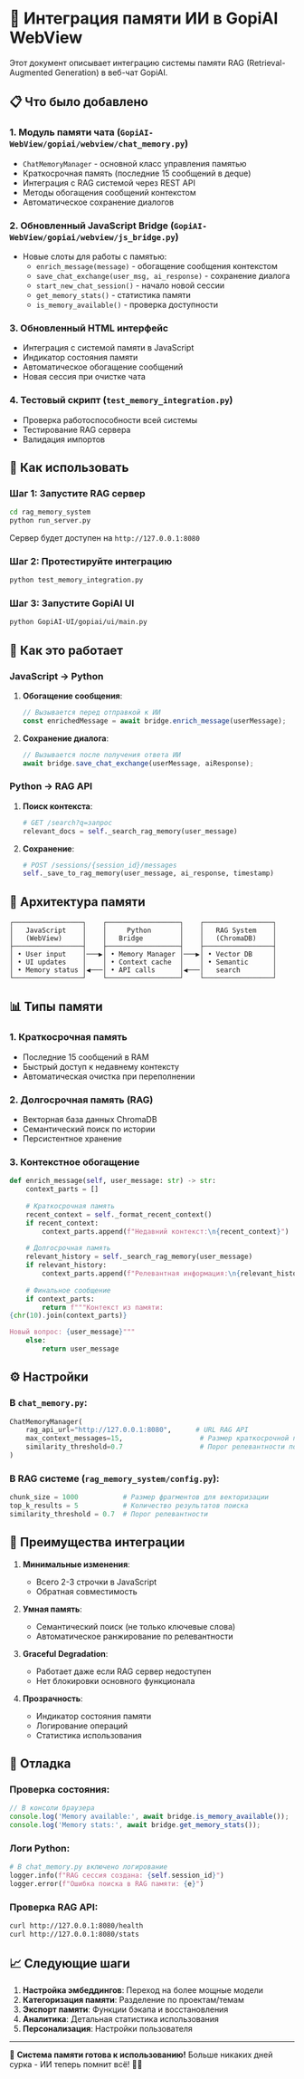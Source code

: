 # 🧠 Интеграция памяти ИИ в GopiAI WebView

Этот документ описывает интеграцию системы памяти RAG (Retrieval-Augmented Generation) в веб-чат GopiAI.

## 📋 Что было добавлено

### 1. **Модуль памяти чата** (`GopiAI-WebView/gopiai/webview/chat_memory.py`)
- `ChatMemoryManager` - основной класс управления памятью
- Краткосрочная память (последние 15 сообщений в деque)
- Интеграция с RAG системой через REST API
- Методы обогащения сообщений контекстом
- Автоматическое сохранение диалогов

### 2. **Обновленный JavaScript Bridge** (`GopiAI-WebView/gopiai/webview/js_bridge.py`)
- Новые слоты для работы с памятью:
  - `enrich_message(message)` - обогащение сообщения контекстом
  - `save_chat_exchange(user_msg, ai_response)` - сохранение диалога
  - `start_new_chat_session()` - начало новой сессии
  - `get_memory_stats()` - статистика памяти
  - `is_memory_available()` - проверка доступности

### 3. **Обновленный HTML интерфейс**
- Интеграция с системой памяти в JavaScript
- Индикатор состояния памяти
- Автоматическое обогащение сообщений
- Новая сессия при очистке чата

### 4. **Тестовый скрипт** (`test_memory_integration.py`)
- Проверка работоспособности всей системы
- Тестирование RAG сервера
- Валидация импортов

## 🚀 Как использовать

### Шаг 1: Запустите RAG сервер

```bash
cd rag_memory_system
python run_server.py
```

Сервер будет доступен на `http://127.0.0.1:8080`

### Шаг 2: Протестируйте интеграцию

```bash
python test_memory_integration.py
```

### Шаг 3: Запустите GopiAI UI

```bash
python GopiAI-UI/gopiai/ui/main.py
```

## 🔧 Как это работает

### JavaScript → Python

1. **Обогащение сообщения**:
   ```javascript
   // Вызывается перед отправкой к ИИ
   const enrichedMessage = await bridge.enrich_message(userMessage);
   ```

2. **Сохранение диалога**:
   ```javascript
   // Вызывается после получения ответа ИИ
   await bridge.save_chat_exchange(userMessage, aiResponse);
   ```

### Python → RAG API

1. **Поиск контекста**:
   ```python
   # GET /search?q=запрос
   relevant_docs = self._search_rag_memory(user_message)
   ```

2. **Сохранение**:
   ```python
   # POST /sessions/{session_id}/messages
   self._save_to_rag_memory(user_message, ai_response, timestamp)
   ```

## 🧠 Архитектура памяти

```
┌─────────────────┐    ┌──────────────────┐    ┌─────────────────┐
│   JavaScript    │    │     Python       │    │   RAG System    │
│   (WebView)     │    │   Bridge         │    │   (ChromaDB)    │
├─────────────────┤    ├──────────────────┤    ├─────────────────┤
│ • User input    │───▶│ • Memory Manager │───▶│ • Vector DB     │
│ • UI updates    │    │ • Context cache  │    │ • Semantic      │
│ • Memory status │◀───│ • API calls      │◀───│   search        │
└─────────────────┘    └──────────────────┘    └─────────────────┘
```

## 📊 Типы памяти

### 1. **Краткосрочная память**
- Последние 15 сообщений в RAM
- Быстрый доступ к недавнему контексту
- Автоматическая очистка при переполнении

### 2. **Долгосрочная память (RAG)**
- Векторная база данных ChromaDB
- Семантический поиск по истории
- Персистентное хранение

### 3. **Контекстное обогащение**
```python
def enrich_message(self, user_message: str) -> str:
    context_parts = []
    
    # Краткосрочная память
    recent_context = self._format_recent_context()
    if recent_context:
        context_parts.append(f"Недавний контекст:\n{recent_context}")
    
    # Долгосрочная память
    relevant_history = self._search_rag_memory(user_message)
    if relevant_history:
        context_parts.append(f"Релевантная информация:\n{relevant_history}")
    
    # Финальное сообщение
    if context_parts:
        return f"""Контекст из памяти:
{chr(10).join(context_parts)}

Новый вопрос: {user_message}"""
    else:
        return user_message
```

## ⚙️ Настройки

### В `chat_memory.py`:
```python
ChatMemoryManager(
    rag_api_url="http://127.0.0.1:8080",      # URL RAG API
    max_context_messages=15,                   # Размер краткосрочной памяти
    similarity_threshold=0.7                   # Порог релевантности поиска
)
```

### В RAG системе (`rag_memory_system/config.py`):
```python
chunk_size = 1000           # Размер фрагментов для векторизации
top_k_results = 5           # Количество результатов поиска
similarity_threshold = 0.7  # Порог релевантности
```

## 🎯 Преимущества интеграции

1. **Минимальные изменения**:
   - Всего 2-3 строчки в JavaScript
   - Обратная совместимость

2. **Умная память**:
   - Семантический поиск (не только ключевые слова)
   - Автоматическое ранжирование по релевантности

3. **Graceful Degradation**:
   - Работает даже если RAG сервер недоступен
   - Нет блокировки основного функционала

4. **Прозрачность**:
   - Индикатор состояния памяти
   - Логирование операций
   - Статистика использования

## 🐛 Отладка

### Проверка состояния:
```javascript
// В консоли браузера
console.log('Memory available:', await bridge.is_memory_available());
console.log('Memory stats:', await bridge.get_memory_stats());
```

### Логи Python:
```python
# В chat_memory.py включено логирование
logger.info(f"RAG сессия создана: {self.session_id}")
logger.error(f"Ошибка поиска в RAG памяти: {e}")
```

### Проверка RAG API:
```bash
curl http://127.0.0.1:8080/health
curl http://127.0.0.1:8080/stats
```

## 📈 Следующие шаги

1. **Настройка эмбеддингов**: Переход на более мощные модели
2. **Категоризация памяти**: Разделение по проектам/темам  
3. **Экспорт памяти**: Функции бэкапа и восстановления
4. **Аналитика**: Детальная статистика использования
5. **Персонализация**: Настройки пользователя

---

🎉 **Система памяти готова к использованию!** Больше никаких дней сурка - ИИ теперь помнит всё! 🧠✨